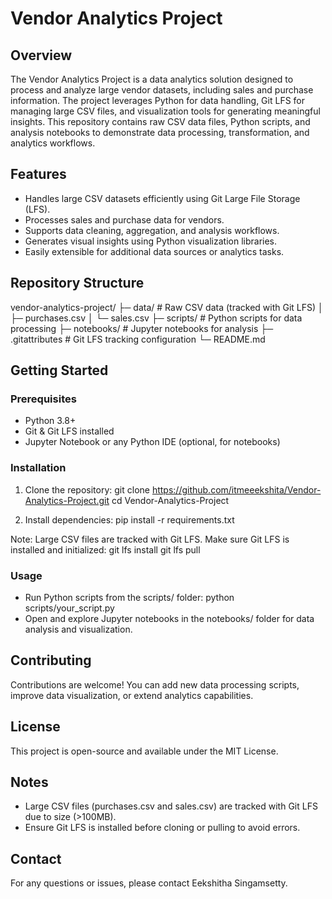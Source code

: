 # Vendor Analytics Project

## Overview
The Vendor Analytics Project is a data analytics solution designed to process and analyze large vendor datasets, including sales and purchase information. The project leverages Python for data handling, Git LFS for managing large CSV files, and visualization tools for generating meaningful insights. This repository contains raw CSV data files, Python scripts, and analysis notebooks to demonstrate data processing, transformation, and analytics workflows.

## Features
- Handles large CSV datasets efficiently using Git Large File Storage (LFS).
- Processes sales and purchase data for vendors.
- Supports data cleaning, aggregation, and analysis workflows.
- Generates visual insights using Python visualization libraries.
- Easily extensible for additional data sources or analytics tasks.

## Repository Structure
vendor-analytics-project/
├─ data/                  # Raw CSV data (tracked with Git LFS)
│  ├─ purchases.csv
│  └─ sales.csv
├─ scripts/               # Python scripts for data processing
├─ notebooks/             # Jupyter notebooks for analysis
├─ .gitattributes         # Git LFS tracking configuration
└─ README.md

## Getting Started
### Prerequisites
- Python 3.8+  
- Git & Git LFS installed  
- Jupyter Notebook or any Python IDE (optional, for notebooks)

### Installation
1. Clone the repository:
git clone https://github.com/itmeeekshita/Vendor-Analytics-Project.git
cd Vendor-Analytics-Project

2. Install dependencies:
pip install -r requirements.txt

Note: Large CSV files are tracked with Git LFS. Make sure Git LFS is installed and initialized:
git lfs install
git lfs pull

### Usage
- Run Python scripts from the scripts/ folder:
python scripts/your_script.py
- Open and explore Jupyter notebooks in the notebooks/ folder for data analysis and visualization.

## Contributing
Contributions are welcome! You can add new data processing scripts, improve data visualization, or extend analytics capabilities.

## License
This project is open-source and available under the MIT License.

## Notes
- Large CSV files (purchases.csv and sales.csv) are tracked with Git LFS due to size (>100MB).  
- Ensure Git LFS is installed before cloning or pulling to avoid errors.

## Contact
For any questions or issues, please contact Eekshitha Singamsetty.
